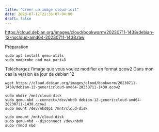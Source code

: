 ```yaml
---
title: "Créer un image cloud-init"
date: 2023-07-12T22:36:07-04:00
draft: false
---
```


https://cloud.debian.org/images/cloud/bookworm/20230711-1438/debian-12-nocloud-amd64-20230711-1438.raw


Préparation

```
sudo apt install qemu-utils
sudo modprobe nbd max_part=8
```
Téléchargez l'image que vous voulez modifier en format qcow2
Dans mon cas la version èa jour de debian 12
```
wget https://cloud.debian.org/images/cloud/bookworm/20230711-1438/debian-12-genericcloud-amd64-20230711-1438.qcow2
```


```
sudo mkdir /mnt/cloud-disk
sudo qemu-nbd --connect=/dev/nbd0 debian-12-genericcloud-amd64-20230711-1438.qcow2
sudo mount /dev/nbd0p1 /mnt/cloud-disk
```



```
sudo umount /mnt/cloud-disk
sudo qemu-nbd --disconnect /dev/nbd0
sudo rmmod nbd
```
